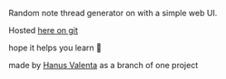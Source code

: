 Random note thread generator on with a simple web UI.

Hosted [here on git](https://pezoun.github.io/Bass-note-generator/)

hope it helps you learn 🤍

made by [Hanus Valenta](https://github.com/valentahanus) as a branch of one project
